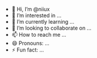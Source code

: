 - 👋 Hi, I’m @niiux
- 👀 I’m interested in ...
- 🌱 I’m currently learning ...
- 💞️ I’m looking to collaborate on ...
- 📫 How to reach me ...
- 😄 Pronouns: ...
- ⚡ Fun fact: ...

<!---
niiux/niiux is a ✨ special ✨ repository because its `README.md` (this file) appears on your GitHub profile.
You can click the Preview link to take a look at your changes.
--->
